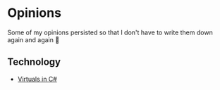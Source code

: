 # Opinions

Some of my opinions persisted so that I don't have to write them down again and again :rofl:

## Technology

- [Virtuals in C#](./tech/virtuals-in-csharp.md)
